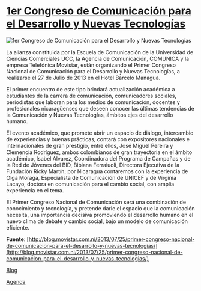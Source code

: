 [1er Congreso de Comunicación para el Desarrollo y Nuevas Tecnologías](1er-congreso-de-comunicacion-para-el-desarrollo-y-nuevas-tecnologias)
============================================================================================================================================

![1er Congreso de Comunicación para el Desarrollo y Nuevas Tecnologías](http://i.imgur.com/iPJGc8g.jpg)

La alianza constituida por la Escuela de Comunicación de la Universidad de Ciencias Comerciales UCC,  la Agencia de Comunicación, COMUNICA y la empresa Telefónica Movistar, están organizando el Primer Congreso Nacional de Comunicación para el Desarrollo y Nuevas Tecnologías, a realizarse el 27 de Julio de 2013 en el Hotel Barceló Managua.

El primer encuentro de este tipo brindará actualización académica a estudiantes de la carrera de comunicación, comunicadores sociales, periodistas que laboran para los medios de comunicación, docentes y profesionales nicaragüenses que deseen conocer las últimas tendencias de la Comunicación y Nuevas Tecnologías, ámbitos ejes del desarrollo humano.

El evento académico, que promete abrir un espacio de diálogo, intercambio de experiencias y buenas prácticas, contará con expositores nacionales e internacionales de gran prestigio, entre ellos, José Miguel Pereira  y Clemencia Rodríguez, ambos colombianos de gran trayectoria en el ámbito académico, Isabel Alvarez, Coordinadora del Programa de Campañas y de la Red de Jóvenes del BID, Bibiana Ferraiuoli, Directora Ejecutiva de la Fundación Ricky Martín; por Nicaragua contaremos con la experiencia de Olga Moraga, Especialista de Comunicación de UNICEF y de Virginia Lacayo, doctora en comunicación para el cambio social, con amplia experiencia en el tema.

El Primer Congreso Nacional de Comunicación será una combinación de conocimiento y tecnología, y  pretende darle el espacio que la comunicación necesita, una importancia decisiva promoviendo el desarrollo humano en el nuevo clima de debate y cambio social, bajo un modelo de comunicación eficiente.

**Fuente**: [http://blog.movistar.com.ni/2013/07/25/primer-congreso-nacional-de-comunicacion-para-el-desarrollo-y-nuevas-tecnologias/](http://blog.movistar.com.ni/2013/07/25/primer-congreso-nacional-de-comunicacion-para-el-desarrollo-y-nuevas-tecnologias/)

[Blog](http://congresocomunicacionnicaragua.wordpress.com/)

[Agenda](http://congresocomunicacionnicaragua.wordpress.com/about/)